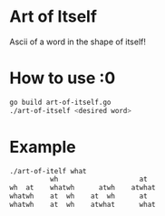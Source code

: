 # Art of Itself
Ascii of a word in the shape of itself!

# How to use :0
``` bash
go build art-of-itself.go
./art-of-itself <desired word>
```

# Example
``` bash
./art-of-itelf what
          wh                    at      
wh  at    whatwh      atwh    atwhat    
whatwh    at  wh    at  wh      at      
whatwh    at  wh    atwhat      what
```


